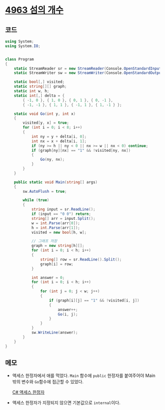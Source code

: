 # [4963 섬의 개수](https://www.acmicpc.net/problem/4963)



## 코드

```C#
using System;
using System.IO;


class Program
{
    static StreamReader sr = new StreamReader(Console.OpenStandardInput());
    static StreamWriter sw = new StreamWriter(Console.OpenStandardOutput());

    static bool[,] visited;
    static string[][] graph;
    static int w, h;
    static int[,] delta = {
        { -1, 0 }, { 1, 0 }, { 0, 1 }, { 0, -1 },
        { -1, -1 }, { 1, 1 }, { -1, 1 }, { 1, -1 } };

    static void Go(int y, int x)
    {
        visited[y, x] = true;
        for (int i = 0; i < 8; i++)
        {
            int ny = y + delta[i, 0];
            int nx = x + delta[i, 1];
            if (ny >= h || ny < 0 || nx >= w || nx < 0) continue;
            if (graph[ny][nx] == "1" && !visited[ny, nx])
            {
                Go(ny, nx);
            }
        }
    }

    public static void Main(string[] args)
    {
        sw.AutoFlush = true;

        while (true)
        {
            string input = sr.ReadLine();
            if (input == "0 0") return;
            string[] arr = input.Split();
            w = int.Parse(arr[0]);
            h = int.Parse(arr[1]);
            visited = new bool[h, w];

            // 그래프 저장
            graph = new string[h][];
            for (int i = 0; i < h; i++)
            {
                string[] row = sr.ReadLine().Split();
                graph[i] = row;
            }

            int answer = 0;
            for (int i = 0; i < h; i++)
            {
                for (int j = 0; j < w; j++)
                {
                    if (graph[i][j] == "1" && !visited[i, j])
                    {
                        answer++;
                        Go(i, j);
                    }
                }
            }
            sw.WriteLine(answer);
        }
    }
}
```





## 메모

- 액세스 한정자에서 애를 먹었다. `Main` 함수에 `public` 한정자를 붙여주어야 Main 밖의 변수와 `Go`함수에 접근할 수 있었다.

  [C# 액세스 한정자](https://docs.microsoft.com/ko-kr/dotnet/csharp/programming-guide/classes-and-structs/access-modifiers)

- 액세스 한정자가 지정되지 않으면 기본값으로 `internal`이다.

  